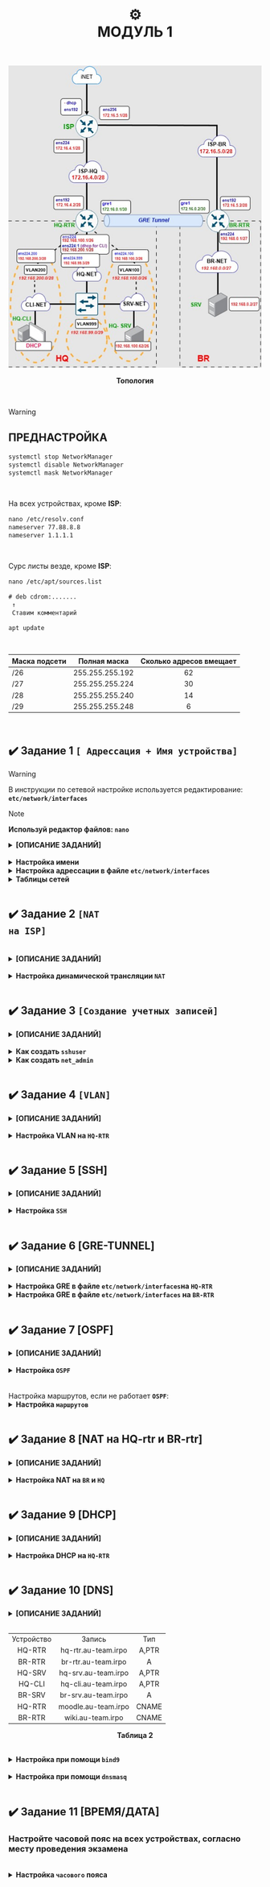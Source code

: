 # <div align="center"><strong>⚙️</strong></div> <div align="center"><strong>МОДУЛЬ 1</strong></div>

<br/>

<p align="center">
  <img src="https://github.com/Flicks1383/Demo2025_debian/blob/main/Module1/%D0%A2%D0%BE%D0%BF%D0%BE%D0%BB%D0%BE%D0%B3%D0%B8%D1%8F.jpg" alt="Топология" />
</p>
<p align="center"><strong>Топология</strong></p>

<br/>

> [!WARNING]
> ## ПРЕДНАСТРОЙКА
>
> ```
> systemctl stop NetworkManager
> systemctl disable NetworkManager
> systemctl mask NetworkManager
> 
> ```
></br>
>
> На всех устройствах, кроме **ISP**:
>```
>nano /etc/resolv.conf
>nameserver 77.88.8.8
>nameserver 1.1.1.1
>```
></br>
>
> Сурс листы везде, кроме **ISP**:
> ```
>nano /etc/apt/sources.list
>```
>```
> # deb cdrom:.......
>  ↑
>  Ставим комментарий
>```
>```
>apt update
>```
</br>
<table>
  <thead>
    <tr>
      <th>Маска подсети</th>
      <th>Полная маска</th>
      <th>Сколько адресов вмещает</th>
    </tr>
  </thead>
  <tbody>
    <tr>
      <td>/26</td>
      <td>255.255.255.192</td>
      <td align="center">62</td>
    </tr>
    <tr>
      <td>/27</td>
      <td>255.255.255.224</td>
      <td align="center">30</td>
    </tr>
    <tr>
      <td>/28</td>
      <td>255.255.255.240</td>
      <td align="center">14</td>
    </tr>
    <tr>
      <td>/29</td>
      <td>255.255.255.248</td>
      <td align="center">6</td>
    </tr>
  </tbody>
</table>

</br>

## ✔️ Задание 1 <code>[ Адрессация + Имя устройства]</code>

> [!WARNING]
> В инструкции по сетевой настройке используется редактирование: <strong>`etc/network/interfaces`</strong>

> [!NOTE]
> **Используй редактор файлов: `nano`**

<details>
<summary><strong>[ОПИСАНИЕ ЗАДАНИЙ]</strong></summary>

### Произведите `базовую` настройку устройств

- Настройте имена устройств согласно топологии. Используйте полное доменное имя
- На всех устройствах необходимо сконфигурировать IPv4
- IP-адрес должен быть из приватного диапазона, в случае, если сеть локальная, согласно RFC1918
- Локальная сеть в сторону HQ-SRV(VLAN100) должна вмещать не более 64 адресов
- Локальная сеть в сторону HQ-CLI(VLAN200) должна вмещать не более 16 адресов
- Локальная сеть в сторону BR-SRV должна вмещать не более 32 адресов
- Локальная сеть для управления(VLAN999) должна вмещать не более 8 адресов
- Сведения об адресах занесите в отчёт, в качестве примера используйте Таблицу 3

</details>

<br/>

<details>
<summary><strong>Настройка имени</strong></summary>
  
<br/>

  - Для **Linux** используется команда: <strong>`hostnamectl set-hostname (имя устройства.au-team.irpo)`</strong>
  
  - Обновить имя можно введя команду: **`bash`**
### ISP
```
hostnamectl set-hostname isp.au-team.irpo
bash
```
<br/>

### HQ-RTR
```
hostnamectl set-hostname hq-rtr.au-team.irpo
bash
```
<br/>

### BR-RTR
```
hostnamectl set-hostname br-rtr.au-team.irpo
bash
```
<br/>

### HQ-SRV
```
hostnamectl set-hostname hq-srv.au-team.irpo
bash
```
<br/>

### HQ-CLI
```
hostnamectl set-hostname hq-cli.au-team.irpo
bash
```
<br/>

### BR-SRV
```
hostnamectl set-hostname br-srv.au-team.irpo
bash
```
<br/>

</details>

<details>
<summary><strong>Настройка адрессации в файле <code>etc/network/interfaces</code></strong></summary>
<br/>

### Настройка адресации (кроме HQ-CLI(он позже))
##
### ISP:
```
auto ens224
iface ens224 inet static
address 172.16.4.1/28
auto ens256
iface ens256 inet static
address 172.16.5.1/28
```

### HQ-RTR: (в 4 и 6 задании продолжение)
```
allow-hotplug ens192
iface ens192 inet static
address 172.16.4.2/28
gateway 172.16.4.1

auto gre1
iface gre1 inet tunnel
address 172.16.0.1
netmask 255.255.255.252
mode gre
local 172.16.4.2
endpoint 172.16.5.2
ttl 64
```

### BR-RTR: (в 6 задании продолжение)
```
allow-hotplug ens192
iface ens192 inet static
address 172.16.5.2/28
gateway 172.16.5.1

auto ens224
iface ens224 inet static
address 192.168.0.1/27

auto gre1
iface gre1 inet tunnel
address 172.16.0.2
netmask 255.255.255.252
mode gre
local 172.16.5.2
endpoint 172.16.4.2
ttl 64
```

### BR-SRV:

```
allow-hotplug ens192
iface ens192 inet static
address 192.168.0.2/27
gateway 192.168.0.1
dns-nameservers 192.168.100.62 192.168.0.2
dns-search au-team.irpo
```

### HQ-SRV:

```
allow-hotplug ens192
iface ens192 inet static
address 192.168.100.62/26
gateway 192.168.100.1
```

</details>

<details>
<summary><strong>Таблицы сетей</strong></summary>

</br>

<table align="center">
  <tr>
    <td align="center"><strong>Сеть</strong></td>
    <td align="center"><strong>Адрес подсети</strong></td>
    <td align="center"><strong>Пул-адресов</strong></td>
  </tr>
  <tr>
    <td align="center">SRV-Net (VLAN 100)</td>
    <td align="center">192.168.100.0/26</td>
    <td align="center">192.168.100.1-62</td>
  </tr>
  <tr>
    <td align="center">CLI-Net (VLAN 200)</td>
    <td align="center">192.168.200.0/28</td>
    <td align="center">192.168.200.1-14</td>
  </tr>
  <tr>
    <td align="center">MGMT (VLAN 999)</td>
    <td align="center">192.168.99.0/29</td>
    <td align="center">192.168.99.1-6</td>
  </tr>
  <tr>
    <td align="center">BR-Net</td>
    <td align="center">192.168.0.0/27</td>
    <td align="center">192.168.0.1-30</td>
  </tr>
  <tr>
    <td align="center">ISP-HQ</td>
    <td align="center">172.16.4.0/28</td>
    <td align="center">172.16.4.1 - 14</td>
  </tr>
  <tr>
    <td align="center">ISP-BR</td>
    <td align="center">172.16.5.0/28</td>
    <td align="center">172.16.5.1 - 14</td>
  </tr>
</table>
<p align="center"><strong>Таблица подсетей</strong></p>

#

<table align="center">
  <tr>
    <td align="center"><strong>Устройство</strong></td>
    <td align="center"><strong>Интерфейс</strong></td>
    <td align="center"><strong>IPv4/IPv6</strong></td>
    <td align="center"><strong>Маска/Префикс</strong></td>
    <td align="center"><strong>Шлюз</strong></td>
    <td align="center"><strong>Сеть</strong></td>
  </tr>
  <tr>
    <td align="center" rowspan="3">ISP</td>
    <td align="center">ens192</td>
    <td align="center">(DHCP)</td>
    <td align="center">(DHCP)</td>
    <td align="center">(DHCP)</td>
    <td align="center">INTERNET</td>
  </tr>
  <tr>
    <td align="center">ens224</td>
    <td align="center">172.16.4.1</td>
    <td align="center">/28</td>
    <td align="center"></td>
    <td align="center">ISP-HQ-RTR</td>
  </tr>
  <tr>
    <td align="center">ens256</td>
    <td align="center">172.16.5.1</td>
    <td align="center">/28</td>
    <td align="center"></td>
    <td align="center">ISP-BR-RTR</td>
  </tr>
  <tr>
    <td align="center" rowspan="3">HQ-RTR</td>
    <td align="center">ens192</td>
    <td align="center">172.16.4.2</td>
    <td align="center">/28</td>
    <td align="center">172.16.4.1</td>
    <td align="center">ISP-HQ-RTR</td>
  </tr>
  <tr>
    <td align="center">ens224.200</td>
    <td align="center">192.168.200.1</td>
    <td align="center">/28</td>
    <td align="center"></td>
    <td align="center">HQ-RTR-CLI</td>
  </tr>
  <tr>
    <td align="center">ens224.100</td>
    <td align="center">192.168.100.1</td>
    <td align="center">/26</td>
    <td align="center"></td>
    <td align="center">HQ-RTR-SRV</td>
  </tr>
  <tr>
    <td align="center" rowspan="2">BR-RTR</td>
    <td align="center">ens192</td>
    <td align="center">172.16.5.2</td>
    <td align="center">/28</td>
    <td align="center">172.16.5.1</td>
    <td align="center">ISP-BR-RTR</td>
  </tr>
  <tr>
    <td align="center">ens224</td>
    <td align="center">192.168.0.1</td>
    <td align="center">/27</td>
    <td align="center"></td>
    <td align="center">BR-RTR-SRV</td>
  </tr>
  <tr>
    <td align="center">HQ-SRV</td>
    <td align="center">ens192</td>
    <td align="center">192.168.100.62</td>
    <td align="center">/26</td>
    <td align="center">192.168.100.1</td>
    <td align="center">HQ-RTR-SRV</td>
  </tr>
  <tr>
    <td align="center">BR-SRV</td>
    <td align="center">ens192</td>
    <td align="center">192.168.0.2</td>
    <td align="center">/27</td>
    <td align="center">192.168.0.1</td>
    <td align="center">BR-RTR-SRV</td>
  </tr>
  <tr>
    <td align="center">HQ-CLI</td>
    <td align="center">ens192</td>
    <td align="center">192.168.200.##(DHCP)</td>
    <td align="center">/28</td>
    <td align="center">192.168.200.1</td>
    <td align="center">HQ-RTR-CLI</td>
  </tr>
</table>
<p align="center"><strong>Таблица адресации</strong></p>

</details>
</br>

## ✔️ Задание 2 <code>[NAT на ISP]</code>

<br/>

<details>
<summary><strong>[ОПИСАНИЕ ЗАДАНИЙ]</strong></summary>

### Настройка `ISP`

- Настройте адресацию на интерфейсах:

  - Интерфейс, подключенный к магистральному провайдеру, получает адрес по DHCP **[Выполнено в задании 1]**

  - Настройте маршруты по умолчанию там, где это необходимо 

  - Интерфейс, к которому подключен HQ-RTR, подключен к сети 172.16.4.0/28 **[Выполнено в задании 1]**

  - Интерфейс, к которому подключен BR-RTR, подключен к сети 172.16.5.0/28 **[Выполнено в задании 1]**

  - На ISP настройте динамическую сетевую трансляцию в сторону HQ-RTR и BR-RTR для доступа к сети Интернет

</details>

<br/>

<details>
<summary><strong>Настройка динамической трансляции <code>NAT</code></strong></summary>

### Настройка динамической сетевой трансляции на _`ISP`_

```
echo net.ipv4.ip_forward=1 > /etc/sysctl.conf
```
```
apt-get install iptables iptables-persistent –y
```
```
iptables –t nat –A POSTROUTING –s 172.16.4.0/28 –o ens192 –j MASQUERADE  
iptables –t nat –A POSTROUTING –s 172.16.5.0/28 –o ens192 –j MASQUERADE
netfilter-persistent save
systemctl restart netfilter-persistent  
```
</br>

<details>
<summary><strong><code>Либо другая настройка</code></strong></summary>  

```  
apt install iptables  
apt install iptables iptables-persistent  
iptables –t nat –A POSTROUTING –s 172.16.4.0/28 –o ens192 –j MASQUERADE   
iptables –t nat –A POSTROUTING –s 172.16.5.0/28 –o ens192 –j MASQUERADE   
iptables-save > /etc/iptables/rules.v4  
```
  
> **`ens192`** - интерфейс с которого приходит **интернет**
> 
> Для проверки можно использовать команду: **`iptables –L –t nat`** - должны высветится в Chain POSTROUTING две настроенные подсети  

> Для того, чтобы сбросить настройку *nat*, можно использовать команду **`iptables -t nat -F`**

#
</details>

</details>

<br/>

## ✔️ Задание 3 `[Создание учетных записей]` 

<details>
<summary><strong>[ОПИСАНИЕ ЗАДАНИЙ]</strong></summary>

> [!WARNING]
> Обратите внимание, что группа <code><strong>WHEEL</strong></code> не используется!

### Создание локальных учетных записей

- Создайте пользователя sshuser на серверах HQ-SRV и BR-SRV

  - Пароль пользователя sshuser с паролем P@ssw0rd

  - Идентификатор пользователя 1010

  - Пользователь sshuser должен иметь возможность запускать sudo без дополнительной аутентификации.

- Создайте пользователя net_admin на маршрутизаторах HQ-RTR и BR-RTR

  - Пароль пользователя net_admin с паролем P@$$word

  - При настройке на EcoRouter пользователь net_admin должен обладать максимальными привилегиями

  - При настройке ОС на базе Linux, запускать sudo без дополнительной аутентификации
 
</details>

<br/>

<details>
<summary><strong>Как создать <code>sshuser</code></strong></summary>
<br/>

- ## Создание учёток _`sshuser`_ производится на _`HQ-SRV`_ и _`BR-SRV`_

**1.** Создаём sshuser следующими командами:
```
useradd sshuser -u 1010
passwd sshuser
P@ssw0rd
```
<br/>

**2.** После чего даем пользователю <strong><code>root</strong></code> права:
```yml
usermod -aG sudo sshuser
```

<br/>

**3.** Добавляем следующую строку в файле `/sudoers`:
```
nano /etc/sudoers
```

```yml
sshuser ALL=(ALL) NOPASSWD:ALL
```
> Позволяет запускать **`sudo`** без аутентификации

<br/>

**4.** Создаем и задаем необходимые права на домашнюю папку
```
mkdir /home/sshuser
chown sshuser:sshuser /home/sshuser
chmod 700 /home/sshuser
```
<br/>
</details>

<details>
<summary><strong>Как создать <code>net_admin</code></strong></summary>
<br/>

- ## Пользователь _`net_admin`_ на _`HQ-RTR`_ и _`BR-RTR`_

**1.** Создаём **`net_admin`**, следующими командами, но уже без `-u 1010` и с новым паролем:
```
useradd net_admin
passwd net_admin
P@$$word
```
<br/>

**2.** После чего даем пользователю <strong><code>root</strong></code> права:
```yml
usermod -aG sudo net_admin
```
<br/>

**3.** Добавляем следующую строку в `/sudoers`:
```
nano /etc/sudoers
```
```yml
net_admin ALL=(ALL) NOPASSWD:ALL
```
> Позволяет запускать **`sudo`** без аутентификации
<br/>

**4.** Создаем и задаем необходимые права на домашнюю папку
```
mkdir /home/net_admin
chown net_admin:net_admin /home/net_admin
chmod 700 /home/net_admin
```
<br/>

</details>

<br/>

## ✔️ Задание 4 `[VLAN]`

<details>
<summary><strong>[ОПИСАНИЕ ЗАДАНИЙ]</strong></summary>

### Настройте на интерфейсе `HQ-RTR` в сторону офиса `HQ` виртуальный коммутатор

- Сервер HQ-SRV должен находиться в ID VLAN 100
- Клиент HQ-CLI в ID VLAN 200
- Создайте подсеть управления с ID VLAN 999
- Основные сведения о настройке коммутатора и выбора реализации разделения на VLAN занесите в отчёт

</details>
<br/>

<details>
<summary><strong>Настройка VLAN на <code>HQ-RTR</code></strong></summary>

## Настройка VLAN на **`HQ-RTR`**

- Для начала установи пакет _**`vlan`**_:

```
apt install vlan
```

- После чего добавляем модуль _**`modprobe 8021q`**_ командой:
```
echo 8021q >> /etc/modules
```
- Далее переходим к конфигурации файла _**`/etc/network/interfaces`**_ и приводим её к виду:
```
nano /etc/network/interfaces
```

```
# The primary network interface
auto ens192  
iface ens192 inet static  
address 172.16.4.2/28
gateway 172.16.4.1

auto gre1
iface gre1 inet tunnel
address 172.16.0.1
netmask 255.255.255.252
mode gre
local 172.16.4.2
endpoint 172.16.5.2
ttl 64
  
auto ens224  
iface ens224 inet static  
address 192.168.100.1/26 
  
auto ens224:1  
iface ens224:1 inet static  
address 192.168.200.1/28

auto ens224:2  
iface ens224:2 inet static  
address 192.168.99.9/29

auto ens224.100  
iface ens224.100 inet manual   
Vlan-raw-device ens224  
  
auto ens224.200  
iface ens224.200 inet manual   
Vlan-raw-device ens224:1

auto ens224.999  
iface ens224.999 inet manual   
Vlan-raw-device ens224:2
```

</details>

<br/>

## ✔️ Задание 5 [SSH]

<details>
<summary><strong>[ОПИСАНИЕ ЗАДАНИЙ]</strong></summary>

### Настройка безопасного удаленного доступа на серверах `HQ-SRV` и `BR-SRV`

- Для подключения используйте порт 2024
- Разрешите подключения только пользователю sshuser
- Ограничьте количество попыток входа до двух
- Настройте баннер «Authorized access only»

</details>
<br/>

<details>
<summary><strong>Настройка <code>SSH</code></strong></summary>
<br/>

### SSH настраиваем на `HQ-SRV` и `BR-SRV`

**1.** Для настройки **SSH** необходимо его установить коммандой:
```
apt-get install openssh-server -y
```

</br>

**2.** После чего необходимо добавить строчки в файл **`sshd_config`**:
```
nano /etc/ssh/sshd_config
```

```
Port 2024
MaxAuthTries 2
PasswordAuthentication yes
Banner /etc/ssh/banner
AllowUsers  sshuser
           ^ - это TAB
```
<br/>

**3.** После чего требуется создать файл **`/etc/ssh/banner`** и привести его в следующую форму:
```
----------------------
Authorized access only
----------------------
```
</br>

**4.** Далее необходимо перезапустить **`SSH`** коммандой:
  
```
systemctl restart sshd
```


</details>

<br/>

## ✔️ Задание 6 [GRE-TUNNEL]

<details>
<summary><strong>[ОПИСАНИЕ ЗАДАНИЙ]</strong></summary>

### Между офисами `HQ` и `BR` необходимо сконфигурировать _`IP-туннель`_

> [!WARNING]
> **Не используйте** устройства с именем **`tun0`, `gre0` и `sit0`**, т.к они являются зарезервированными в iproute2 («base devices») и имеют особое поведение.

- Сведения о туннеле занесите в отчёт  
- На выбор технологии GRE или IP in IP
</details>
<br/>

<details>
<summary><strong>Настройка GRE в файле <code>etc/network/interfaces</code>на <code>HQ-RTR</code></strong></summary>
<br/>

Для настройки _**`GRE`**_ туннеля на **`HQ-RTR`** переходим в файл конфигурации

```
nano /etc/network/interfaces
```

И приводим добавляем следующий текст:
```
auto gre1
iface gre1 inet tunnel
address 172.16.0.1
netmask 255.255.255.252
mode gre
local 172.16.4.2
endpoint 172.16.5.2
ttl 64
```

Для работы туннеля необходимо добавить строчку в файл `/etc/modules`
```
echo gre_ip >> /etc/modules
```
</details>

<details>
<summary><strong>Настройка GRE в файле <code>etc/network/interfaces</code> на <code>BR-RTR</code></strong></summary>
<br/>
Для настройки *GRE* туннеля на *BR-RTR* переходим в файл конфигурации
  
```
nano /etc/network/interfaces
```

И приводим добавляем следующий текст:
```
auto gre1
iface gre1 inet tunnel
address 172.16.0.2
netmask 255.255.255.252
mode gre
local 172.16.5.2
endpoint 172.16.4.2
ttl 64
```

Для работы туннеля необходимо добавить строчку в файл `/etc/modules`
```
echo gre_ip >> /etc/modules
```
</details>
<br/>


## ✔️ Задание 7 [OSPF]

<details>
<summary><strong>[ОПИСАНИЕ ЗАДАНИЙ]</strong></summary>

### Обеспечьте динамическую маршрутизацию: ресурсы одного офиса должны быть доступны из другого офиса. Для обеспечения динамической маршрутизации используйте `link state` протокол на ваше усмотрение

- Разрешите выбранный протокол только на интерфейсах в ip туннеле  
- Маршрутизаторы должны делиться маршрутами только друг с другом  
- Обеспечьте защиту выбранного протокола посредством парольной защиты  
- Сведения о настройке и защите протокола занесите в отчёт

</details>
<br/>

<details>
<summary><strong>Настройка <code>OSPF</code></strong></summary>
<br/>


## Настройка `OSPF` производится на `HQ-RTR` и `BR-RTR`:

### HQ-RTR

**1.** Устанавливаем пакет `FRR`

```
sudo apt install -y frr
```

**2.** В конфигурационном файле `/etc/frr/daemons` необходимо активировать выбранный протокол `OSPF` для дальнейшей реализации его настройки:

```
nano /etc/frr/daemons

!!! Ищем следующую строку и меняем с (no) на (yes)
ospfd = yes

```

**3.** Далее перезаргужаем и добавляем в автозагрузку службу **`FRR`**

```
systemctl restart frr
systemctl enable --now frr
```

**4.** Переходим в интерфейс управления симуляцией **`FRR`** командой:
```
vtysh
```

**5.** Пишем команды для настройки **маршрутизации:**
 
```
conf t
router ospf
  passive-interface default
  router-id 1.1.1.1
  network 172.16.0.0/30 area 0
  network 192.168.100.0/26 area 1
  network 192.168.200.0/28 area 2
  area 0 authentication
exit

int gre1
  no ip ospf network broadcast
  no ip ospf passive
  ip ospf authentication
  ip ospf authentication-key password
(config-if)exit
(config)exit
#write
```
<br>

### BR-RTR

**1-4.** Пункты такие же как и в HQ-RTR

**5.** Пишем команды для настройки **маршрутизации:**

**Меняется:** 

- `id-router: 2.2.2.2`

- `network 192.168.0.0/27 area 3`

- `network 172.16.0.0/30 area 0`

```
conf t
router ospf
  passive-interface default
  router-id 2.2.2.2
  network 192.168.0.0/27 area 3
  network 172.16.0.0/30 area 0
  area 0 authentication
exit

int gre1
  no ip ospf network broadcast
  no ip ospf passive
  ip ospf authentication
  ip ospf authentication-key password
(config-if)exit
(config)exit
#write
```

### ПРОВЕРКА

Пингуем: **`BR-SRV - > HQ-SRV`** и **`BR-SRV - > HQ-CLI`**

Проверка в **FRR**:

```
vtysh
  show ip ospf neighbor
  show ip route ospf
```

</details>

<br/>


<br/>
Настройка маршрутов, если не работает <code><strong>OSPF</strong></code>:

<br/>
<details>
<summary><strong>Настройка <code>маршрутов</code></strong></summary>
<br/>

После создания влана настраиваем маршрут для подсетей (чтобы они видели друг друга)  
На роутере *HQ-RTR* настройка выглядит так:
```
sudo nano /etc/systemd/system/iproute.service
```

<br/>

После чего добавляем текст:
```
[Unit]
Description=iproute
After=network.target

[Service]
Type=oneshot
ExecStart=/sbin/ip route add 192.168.0.0/27 via 172.16.0.2 dev gre1
RemainAfterExit=yes

[Install]
WantedBy=multi-user.target
```

<br/>

На роутере *BR-RTR* создаем тот же файли настраивеим:
```
sudo nano /etc/systemd/system/iproute.service
Для HQ-RTR:
[Unit]
Description=iproute
After=network.target

[Service]
Type=oneshot
ExecStart=/sbin/ip route add 192.168.100.0/26 via 172.16.0.1 dev gre1
ExecStart=/sbin/ip route add 192.168.200.0/28 via 172.16.0.1 dev gre1
RemainAfterExit=yes

[Install]
WantedBy=multi-user.target
```

<br/>

После на обоих устройствах прописываем:
```
systemctl daemon-reload
systemctl enable iproute.service
systemctl start iproute.service
```

</details>

<br/>

## ✔️ Задание 8 [NAT на HQ-rtr и BR-rtr]

<details>
<summary><strong>[ОПИСАНИЕ ЗАДАНИЙ]</strong></summary>

### Настройка динамической трансляции адресов

> [!NOTE]
> Пул адрессов можно посмотреть в таблице <strong>[Задания 1](https://github.com/Flicks1383/Demo2025_debian/tree/main/Module1#задание-1)</strong> или же отталкиваться от вашей адрессации.

- Настройте динамическую трансляцию адресов для обоих офисов.  
- Все устройства в офисах должны иметь доступ к сети Интернет

</details>
<br/>

<details>
<summary><strong>Настройка NAT на <code>BR</code> и <code>HQ</code></strong></summary>
<br/>

## > Настройка динамической трансляции адресов <

> ### Настройка на `ISP` выполнена в [Задании 2](https://github.com/Flicks1383/Demo09.02.06_2025/tree/main/module1#задание-2)

### Настройка динамической сетевой трансляции на `HQ-RTR`
```
apt-get install iptables iptables-persistent –y
iptables –t nat –A POSTROUTING –s 192.168.100.0/26 –o ens192 –j MASQUERADE
iptables –t nat –A POSTROUTING –s 192.168.200.0/28 –o ens192 –j MASQUERADE
netfilter-persistent save
systemctl restart netfilter-persistent  
```
### Настройка динамической сетевой трансляции на `BR-RTR`

```
apt-get install iptables iptables-persistent –y
iptables –t nat –A POSTROUTING –s 192.168.0.0/27 –o ens192 –j MASQUERADE
netfilter-persistent save
systemctl restart netfilter-persistent  
```
> Для того, чтобы **сбросить** настройку *nat*, можно использовать команду **`iptables -t nat -F`**

</br>

</details>

</br>

## ✔️ Задание 9 [DHCP]

<details>
<summary><strong>[ОПИСАНИЕ ЗАДАНИЙ]</strong></summary>

### Настройка протокола динамической конфигурации хостов

- Настройте нужную подсеть  
- Для офиса HQ в качестве сервера DHCP выступает маршрутизатор HQ-RTR.  
- Клиентом является машина HQ-CLI.  
- Исключите из выдачи адрес маршрутизатора  
- Адрес шлюза по умолчанию – адрес маршрутизатора HQ-RTR.  
- Адрес DNS-сервера для машины HQ-CLI – адрес сервера HQ-SRV.  
- DNS-суффикс для офисов HQ – au-team.irpo  
- Сведения о настройке протокола занесите в отчёт

</details>
<br/>

<details>
<summary><strong>Настройка DHCP на <code>HQ-RTR</code></strong></summary>
<br/>

## > Настройка _`DHCP`_ на _`HQ-RTR`_ для `CLI` <

<br/>

**1.** Устанавливаем сам **DHCP-сервер**:  
```
apt install isc-dhcp-server
```
<br/>

**2.** После чего переходим в конфигурацию файла `dhcpd.conf` и добавляем следующие строчки:
```
nano /etc/dhcp/dhcpd.conf
```

```
subnet 192.168.200.0 netmask 255.255.255.240 {
  range 192.168.200.2 192.168.200.14;
  option domain-name-servers 192.168.100.62;
  option domain-name "au-team.irpo";
  option routers 192.168.200.1;
  default-lease-time 600;
  max-lease-time 7200;
}
```
<br/>

**3.** После чего переходим в конфигурацию файла `isc-dhcp-server` и меняем ее добалвяя данный текст:
```
nano /etc/default/isc-dhcp-server

INTERFACESv4="ens224:1" - порт смотрящий в сторону CLI
```

<br/>

**4.** Включаем сервиc **`DHCP`** и добавляем в автозагрузку на **`HQ-RTR`**:
```
systemctl start isc-dhcp-server
systemctl enable isc-dhcp-server
```

**5.** Далее на клиенсткой машине необходимо в настройках сет.адаптера выбрать режим **DHCP** и проверить работоспособность
<br/>

</details>

</br>

## ✔️ Задание 10 [DNS]

<details>
<summary><strong>[ОПИСАНИЕ ЗАДАНИЙ]</strong></summary>

### Настройка DNS для офисов HQ и BR  
- Основной DNS-сервер реализован на HQ-SRV.  
- Сервер должен обеспечивать разрешение имён в сетевые адреса устройств и обратно в соответствии с таблицей 2  
- В качестве DNS сервера пересылки используйте любой общедоступный DNS сервер  

</details>
<br/>

<table align="center">
  <tr>
    <td align="center">Устройство</td>
    <td align="center">Запись</td>
    <td align="center">Тип</td>
  </tr>
  <tr>
    <td align="center">HQ-RTR</td>
    <td align="center">hq-rtr.au-team.irpo</td>
    <td align="center">A,PTR</td>
  </tr>
  <tr>
    <td align="center">BR-RTR</td>
    <td align="center">br-rtr.au-team.irpo</td>
    <td align="center">A</td>
  </tr>
  <tr>
    <td align="center">HQ-SRV</td>
    <td align="center">hq-srv.au-team.irpo</td>
    <td align="center">A,PTR</td>
  </tr>
  <tr>
    <td align="center">HQ-CLI</td>
    <td align="center">hq-cli.au-team.irpo</td>
    <td align="center">A,PTR</td>
  </tr>
  <tr>
    <td align="center">BR-SRV</td>
    <td align="center">br-srv.au-team.irpo</td>
    <td align="center">A</td>
  </tr>
  <tr>
    <td align="center">HQ-RTR</td>
    <td align="center">moodle.au-team.irpo</td>
    <td align="center">CNAME</td>
  </tr>
  <tr>
    <td align="center">BR-RTR</td>
    <td align="center">wiki.au-team.irpo</td>
    <td align="center">CNAME</td>
  </tr>
</table>

<p align="center"><strong>Таблица 2</strong></p>

<br/>

<details>
<summary><strong>Настройка при помощи <code>bind9</code></strong></summary>

<br/>

## > Настройка BIND9 на `HQ-SRV`<

### HQ-SRV

<br/>

**1.** Для работы с **DNS** требуется установить **`bind`** и доп. пакет командой:

```
apt-get install bind9 bind9-utils
```
<br/>

**2.** Далее необходимо сконфигурировать файл **`named.conf.options`** таким образом:

```
nano /etc/bind/named.conf.options
```

```
  listen-on { 127.0.0.1; 192.168.100.0/26; 192.168.200.0/28; 192.168.0.0/27; 172.16.0.0/30; };
  forwarders { 127.0.0.1; 8.8.8.8; 192.168.100.62; 8.8.4.4; };
  recursion yes;
  allow-query { 127.0.0.1; 192.168.100.0/26; 192.168.200.0/28; 192.168.0.0/27; 172.16.0.0/30; };
  allow-query-cache { 127.0.0.1; 192.168.100.0/26; 192.168.200.0/28; 192.168.0.0/27; 172.16.0.0/30; };
  allow-recursion { 127.0.0.1; 192.168.100.0/26; 192.168.200.0/28; 192.168.0.0/27; 172.16.0.0/30; };
  dnssec-validation auto;
```
<br/>

**3.** Конфигурация ключей **`rndc`**:
```
rndc-confgen > /etc/rndc.key 
```
</br>

**❗ Для проверки, можно использовать комманду:** 

```
named-checkconf
```
</br>

**4.** Далее необходимо запустить **утилиту** коммандой:

```
systemctl enable --now named
```
</br>

**5.** Далее требуется изменить конфигурацию файла на **`HQ-SRV`** **`resolv.conf`**:

```
nano /etc/resolv.conf
```

```
nameserver 192.168.100.62
search au-team.irpo
```
</br>

**6.** После чего требуется прописать в **`/etc/bind/named.conf.local`**:

```
zone "au-team.irpo" {
  type master;
  file "/etc/bind/au-team.irpo";
};

zone "100.168.192.in-addr.arpa" {
  type master;
  file "/etc/bind/100.168.192.in-addr.arpa";
};

zone "200.168.192.in-addr.arpa" {
  type master;
  file "/etc/bind/200.168.192.in-addr.arpa";
};

zone "0.168.192.in-addr.arpa" {
  type master;
  file "/etc/bind/0.168.192.in-addr.arpa";
};
```
</br>

**7.** Далее следующими командами **создаём копию** файла и присваиваем права:

```
cp /etc/bind/db.local /etc/bind/au-team.irpo
```

</br>

**8.** После чего приводим **файл `au-team.irpo`** к следующему виду:
```
nano /etc/bind/au-team.irpo
```

```
$TTL    1D
@       IN      SOA     hq-srv.au-team.irpo. root.au-team.irpo. (
                                2024102200      ; serial
                                12H             ; refresh
                                1H              ; retry
                                1W              ; expire
                                1H              ; ncache
                        )
@       IN      NS      hq-srv.au-team.irpo.
hq-rtr  IN      A       192.168.100.1
br-rtr  IN      A       192.168.0.1
hq-srv  IN      A       192.168.100.62
hq-cli  IN      A       192.168.200.2
br-srv  IN      A       192.168.0.2
moodle  IN      CNAME   hq-rtr
wiki    IN      CNAME   br-rtr
```
</br>

</br>

**9.** После чего **создаем файлы** командами:
```
cp /etc/bind/db.127 /etc/bind/100.168.192.in-addr.arpa
cp /etc/bind/db.127 /etc/bind/200.168.192.in-addr.arpa
cp /etc/bind/db.127 /etc/bind/0.168.192.in-addr.arpa
```
</br>

**10.** После изменений файл **`100.168.192.in-addr.arpa`** выглядит так:
```
nano /etc/bind/100.168.192.in-addr.arpa
```

```
$TTL    1D
@       IN      SOA     hq-srv.au-team.irpo. root.au-team.irpo. (
                                2024102200      ; Serial
                                12H             ; Refresh
                                1H              ; Retry
                                1W              ; Expire
                                1H              ; Ncache
                        )
@       IN      NS      localhost.
1       IN      PTR     hq-rtr.au-team.irpo.
62      IN      PTR     hq-srv.au-team.irpo.
```

</br>

**11.** После изменений файл **`200.168.192.in-addr.arpa`** выглядит так:
```
nano /etc/bind/200.168.192.in-addr.arpa
```

```
$TTL    1D
@       IN      SOA     hq-srv.au-team.irpo. root.au-team.irpo. (
                                2024102200      ; Serial
                                12H             ; Refresh
                                1H              ; Retry
                                1W              ; Expire
                                1H              ; Ncache
                        )
@       IN      NS      localhost.
2       IN      PTR     hq-cli.au-team.irpo.
```

</br>

**12.** После изменений файл **`0.168.192.in-addr.arpa`** выглядит так:
```
nano /etc/bind/0.168.192.in-addr.arpa
```

```
$TTL    1D
@       IN      SOA     hq-srv.au-team.irpo. root.au-team.irpo. (
                                2024102200      ; Serial
                                12H             ; Refresh
                                1H              ; Retry
                                1W              ; Expire
                                1H              ; Ncache
                        )
@       IN      NS      localhost.
1       IN      PTR     br-rtr.au-team.irpo.
2       IN      PTR     br-srv.au-team.irpo.
```

### ❗ ❗ ❗ Все пробелы выше ^ ставятся TAB'ом

</br>

**13.** После чего можно проверить **ошибки** командой:
```
named-checkconf -z
```
</br>

**14.** А также перезапускаем **`bind`** командой:

```
systemctl restart named bind9
```
</br>

**15.** На всех устройствах локальной сети необходимо указать в конфигурационном файле `resolv.conf`:
```
nano /etc/resolv.conf
```

```
nameserver 192.168.100.62
search au-team.irpo
```
</br>

**16.** Проверить работоспособность можно **командой**:
```
nslookup **IP-адрес/DNS-имя**
```
</br>

</details>

<br/>

<details>
<summary><strong>Настройка при помощи <code>dnsmasq</code></strong></summary>
<br/>

Для начала устанавливаются необходимые пакеты:
```
apt install iptables iptables-persistent dnsmasq -y
```

После чего необходимо открыть порт 53
```
iptables -I INPUT -p udp --dport 53 -j ACCEPT
netfilter-persistent save
```
Дальше конфигурируем файл `/etc/dnsmasq.conf`
```
no-resolv
interface=ens192
read-ethers
listen-address=192.168.100.62
server=8.8.8.8
server=8.8.4.4
address=/hq-rtr.au-team.irpo/192.168.100.1
address=/hq-srv.au-team.irpo/192.168.100.62
address=/br-rtr.au-team.irpo/192.168.0.1
address=/br-srv.au-team.irpo/192.168.0.2
address=/hq-cli.au-team.irpo/192.168.200.3
srv-host=_ldap._tcp.au-team.irpo,br-srv.au-team.irpo,389
srv-host=_kerberos._tcp.au-team.irpo,br-srv.au-team.irpo,88
srv-host=_kdc._tcp.au-team.irpo,br-srv.au-team.irpo,88
srv-host=_kpasswd._tcp.au-team.irpo,br-srv.au-team.irpo,464
cname=moodle.au-team.irpo,hq-rtr.au-team.irpo
cname=wiki.au-team.irpo,br-rtr.au-team.irpo
```
Далее в файле hosts на HQ-SRV правим:
```
nano /etc/hosts
```
```
127.0.0.1  localhost
127.0.1.1  server.localdomain  server
192.168.100.1  hq-rtr.au-team.irpo  hq-rtr
192.168.100.62  hq-srv.au-team.irpo  hq-srv
192.168.0.1  br-rtr.au-team.irpo  br-rtr
192.168.0.2  br-srv.au-team.irpo  br-srv
192.168.200.3  hq-cli.au-team.irpo  hq-cli
```

Далее по окончанию настройки:
```
systemctl restart dnsmasq
```

После чего, на ВСЕХ машинах, в конфигурационном файле `/etc/resolv.conf` добавляем строку:
```
search au-team.irpo
nameserver 192.168.100.62
```

</details>
  
<br/>

## ✔️ Задание 11 [ВРЕМЯ/ДАТА]

### Настройте часовой пояс на всех устройствах, согласно месту проведения экзамена

<br/>

<details>
<summary><strong>Настройка <code>часового</code> пояса</strong></summary>
<br/>

## > Настройте часовой пояс на всех устройствах <
- На Linux настраивается часовой пояс командой:
```
timedatectl set-timezone Asia/Tomsk
```  

- Если на `CLI` возникли проблемы, делаем через настройки в графическом интерфейсе и настраиваем там временную зону

</details>
